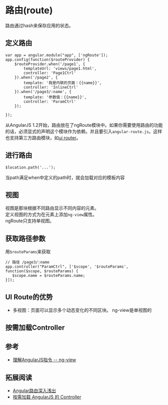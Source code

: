 # 路由(route)
路由通过hash来保存应用的状态。

## 定义路由
```
var app = angular.module("app", ['ngRoute']);
app.config(function($routeProvider) {
    $routeProvider.when('/page1', {
        templateUrl: 'views/page1.html',
        controller: 'Page1Ctrl'
    }).when('/page2', {
        template: '我是内联的页面：{{name}}',
        controller: 'InlineCtrl'
    }).when('/page3/:name', {
        template: '参数值：{{name}}',
        controller: 'ParamCtrl'
    });

});
```
从AngularJS 1.2开始，路由放在了ngRoute模块中。如果你需要使用路由的功能的话，必须显式的声明这个模块作为依赖。并且要引入`angular-route.js`。这样也支持第三方路由模块，如[ui router](https://github.com/angular-ui/ui-router)。

## 进行路由
```
$location.path('...');
```
当path满足when中定义的path时，就会加载对应的模板内容

## 视图
视图是那块根据不同路由显示不同内容的元素。    
定义视图的方式为在元素上添加`ng-view`属性。    
ngRoute只支持单视图。

## 获取路径参数
用`$routeParams`来获取
```
// 路径 /page3/:name
app.controller("ParamCtrl", ['$scope', '$routeParams', function($scope, $routeParams) {
   $scope.name = $routeParams.name;
}]);
```

## UI Route的优势
* 多视图：页面可以显示多个动态变化的不同区块。 ng-view是单视图的

## 按需加载Controller


## 参考
* [理解AngularJS指令 -- ng-view](http://www.html-js.com/article/Understanding-the-AngularJS-command--ngview-with-Angular-development-web-application)

## 拓展阅读
* [Angular路由深入浅出](http://div.io/topic/1096)
* [按需加载 AngularJS 的 Controller](http://beginor.github.io/2014/12/20/angularjs-controller-load-on-demand.html)
